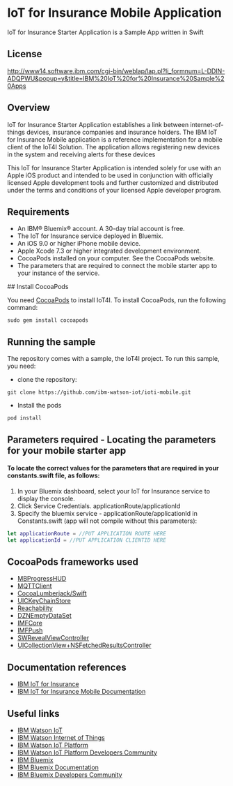 # IoT for Insurance Mobile Application

IoT for Insurance Starter Application is a Sample App written in Swift

## License
http://www14.software.ibm.com/cgi-bin/weblap/lap.pl?li_formnum=L-DDIN-ADQPWU&popup=y&title=IBM%20IoT%20for%20Insurance%20Sample%20Apps

## Overview

IoT for Insurance Starter Application establishes a link between internet-of-things devices, insurance companies and insurance holders. The IBM IoT for Insurance Mobile application is a reference implementation for a mobile client of the IoT4I Solution. The application allows registering new devices in the system and receiving alerts for these devices


This IoT for Insurance Starter Application is intended solely for use with an Apple iOS product and intended to be used in conjunction with officially licensed Apple development tools and further customized and distributed under the terms and conditions of your licensed Apple developer program.

## Requirements

- An IBM® Bluemix® account. A 30-day trial account is free.
- The IoT for Insurance service deployed in Bluemix.
- An iOS 9.0 or higher iPhone mobile device.
- Apple Xcode 7.3 or higher integrated development environment.
- CocoaPods installed on your computer. See the CocoaPods website.
- The parameters that are required to connect the mobile starter app to your instance of the service.


##<a name="cocoaInstall"></a> Install CocoaPods

You need [CocoaPods](http://cocoapods.org) to install IoT4I. To install CocoaPods, run the following command:
```
sudo gem install cocoapods 
```

## Running the sample

The repository comes with a sample, the IoT4I project. To run this sample, you need:

- clone the repository:
```
git clone https://github.com/ibm-watson-iot/ioti-mobile.git
```
- Install the pods
```
pod install
```

## Parameters required - Locating the parameters for your mobile starter app

#### To locate the correct values for the parameters that are required in your constants.swift file, as follows:

1. In your Bluemix dashboard, select your IoT for Insurance service to display the console.
2. Click Service Credentials. applicationRoute/applicationId
3. Specify the bluemix service - applicationRoute/applicationId in Constants.swift  (app will not compile without this parameters):

```Swift
let applicationRoute = //PUT APPLICATION ROUTE HERE
let applicationId = //PUT APPLICATION CLIENTID HERE

```

## CocoaPods frameworks used

* [MBProgressHUD](https://cocoapods.org/?q=MBProgressHUD)
* [MQTTClient](https://cocoapods.org/?q=MQTTClient)
* [CocoaLumberjack/Swift](https://cocoapods.org/?q=CocoaLumberjack)
* [UICKeyChainStore](https://cocoapods.org/?q=UICKeyChainStore)
* [Reachability](https://cocoapods.org/?q=Reachability)
* [DZNEmptyDataSet](https://cocoapods.org/?q=DZNEmptyDataSet)
* [IMFCore](https://cocoapods.org/?q=IMFCore)
* [IMFPush](https://cocoapods.org/?q=IMFPush)
* [SWRevealViewController](https://cocoapods.org/?q=SWRevealViewController)
* [UICollectionView+NSFetchedResultsController](https://cocoapods.org/?q=UICollectionView%2BNSFetchedResultsController)

## Documentation references

* [IBM IoT for Insurance](https://console.ng.bluemix.net/docs/services/IotInsurance/index.html)
* [IBM IoT for Insurance Mobile Documentation](https://console.ng.bluemix.net/docs/services/IotInsurance/index.html)

## Useful links

* [IBM Watson IoT](https://internetofthings.ibmcloud.com)
* [IBM Watson Internet of Things](http://www.ibm.com/internet-of-things/)  
* [IBM Watson IoT Platform](http://www.ibm.com/internet-of-things/iot-solutions/watson-iot-platform/)   
* [IBM Watson IoT Platform Developers Community](https://developer.ibm.com/iotplatform/)
* [IBM Bluemix](https://bluemix.net/)  
* [IBM Bluemix Documentation](https://www.ng.bluemix.net/docs/)  
* [IBM Bluemix Developers Community](http://developer.ibm.com/bluemix)  



